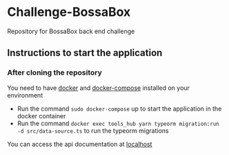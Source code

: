 # Challenge-BossaBox
Repository for BossaBox back end challenge

## Instructions to start the application

### After cloning the repository

You need to have [docker](https://docs.docker.com/engine/install/) and [docker-compose](https://docs.docker.com/compose/install/) installed on your environment

 - Run the command `sudo docker-compose` up to start the application in the docker container
 - Run the command `docker exec tools_hub yarn typeorm migration:run -d src/data-source.ts` to run the typeorm migrations
 
You can access the api documentation at [localhost](http://localhost:3000/api-docs/)
